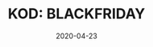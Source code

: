 ---
# Data dodania informacji o wydarzeniu
date: 2020-04-23
# Data wydarzenia
event_date: 2020-11-28
title: "KOD: BLACKFRIDAY"
lokalizacja: blackfriday
prowadzacy: blackfriday
evenea_link:
type: meetup
meetup_link: https://kursy.sages.pl/
cena: Zniżki nie łączą się
slideshare:
opis:
  informacje: empty
  program: empty
  uwaga: empty
---